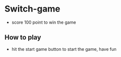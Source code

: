 # Switch-game
- score 100 point to win the game
## How to play
- hit the start game button to start the game, have fun 
